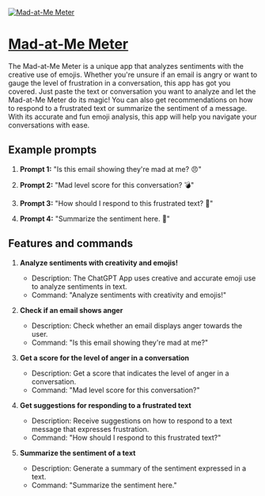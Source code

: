 [![Mad-at-Me Meter](https://files.oaiusercontent.com/file-6LgHrbzAwPEzNATmu7jAQAXh?se=2123-10-19T02%3A39%3A42Z&sp=r&sv=2021-08-06&sr=b&rscc=max-age%3D31536000%2C%20immutable&rscd=attachment%3B%20filename%3D5b8430ab-ba2f-474d-b466-c6450962f1bb.png&sig=K%2BFHntc3J6zPxkgu9p%2BX0M0VLvyj%2BMmQb6djFX66So0%3D)](https://chat.openai.com/g/g-daH9YITrq-mad-at-me-meter)

# [Mad-at-Me Meter](https://chat.openai.com/g/g-daH9YITrq-mad-at-me-meter)

The Mad-at-Me Meter is a unique app that analyzes sentiments with the creative use of emojis. Whether you're unsure if an email is angry or want to gauge the level of frustration in a conversation, this app has got you covered. Just paste the text or conversation you want to analyze and let the Mad-at-Me Meter do its magic! You can also get recommendations on how to respond to a frustrated text or summarize the sentiment of a message. With its accurate and fun emoji analysis, this app will help you navigate your conversations with ease.

## Example prompts

1. **Prompt 1:** "Is this email showing they're mad at me? 😠"

2. **Prompt 2:** "Mad level score for this conversation? 💣"

3. **Prompt 3:** "How should I respond to this frustrated text? 😤"

4. **Prompt 4:** "Summarize the sentiment here. 🤯"

## Features and commands

1. **Analyze sentiments with creativity and emojis!**
   - Description: The ChatGPT App uses creative and accurate emoji use to analyze sentiments in text.
   - Command: "Analyze sentiments with creativity and emojis!"

2. **Check if an email shows anger**
   - Description: Check whether an email displays anger towards the user.
   - Command: "Is this email showing they're mad at me?"

3. **Get a score for the level of anger in a conversation**
   - Description: Get a score that indicates the level of anger in a conversation.
   - Command: "Mad level score for this conversation?"

4. **Get suggestions for responding to a frustrated text**
   - Description: Receive suggestions on how to respond to a text message that expresses frustration.
   - Command: "How should I respond to this frustrated text?"

5. **Summarize the sentiment of a text**
   - Description: Generate a summary of the sentiment expressed in a text.
   - Command: "Summarize the sentiment here."